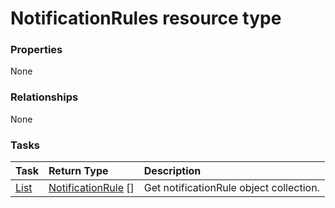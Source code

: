 # NotificationRules resource type



### Properties
None

### Relationships
None


### Tasks

| Task		   | Return Type	|Description|
|:---------------|:--------|:----------|
|[List](../api/notificationrule_list.md) | [NotificationRule](notificationrule.md) [] |Get notificationRule object collection. |

<!-- uuid: 5d5af226-bf2b-41d7-9d96-b2dd62c0f8d4
2015-10-09 18:34:13 UTC -->